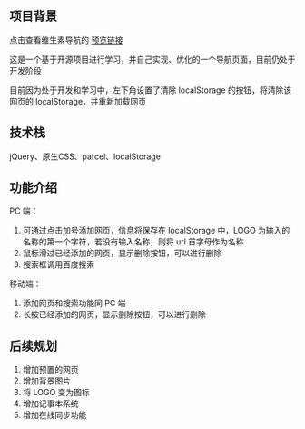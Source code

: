 ## 项目背景
点击查看维生素导航的 [预览链接](http://hais-teatime.com/navigation/dist/index.html)

这是一个基于开源项目进行学习，并自己实现、优化的一个导航页面，目前仍处于开发阶段

目前因为处于开发和学习中，左下角设置了清除 localStorage 的按钮，将清除该网页的 localStorage，并重新加载网页

## 技术栈
jQuery、原生CSS、parcel、localStorage

## 功能介绍
PC 端：
1. 可通过点击加号添加网页，信息将保存在 localStorage 中，LOGO 为输入的名称的第一个字符，若没有输入名称，则将 url 首字母作为名称
2. 鼠标滑过已经添加的网页，显示删除按钮，可以进行删除
3. 搜索框调用百度搜索

移动端：
1. 添加网页和搜索功能同 PC 端
2. 长按已经添加的网页，显示删除按钮，可以进行删除

## 后续规划
1. 增加预置的网页
2. 增加背景图片
3. 将 LOGO 变为图标
4. 增加记事本系统
5. 增加在线同步功能
